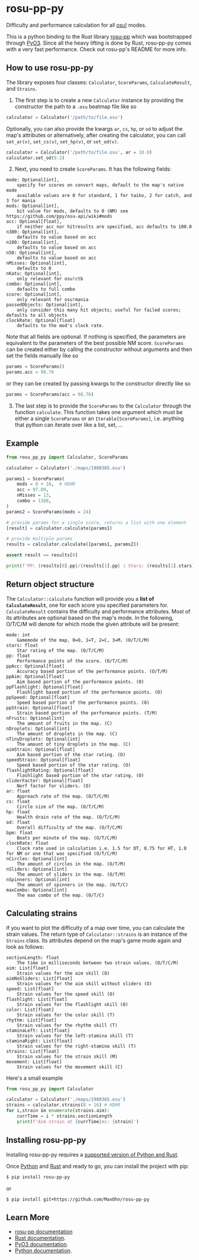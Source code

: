 # rosu-pp-py

Difficulty and performance calculation for all [osu!](https://osu.ppy.sh/) modes.

This is a python binding to the Rust library [rosu-pp](https://github.com/MaxOhn/rosu-pp) which was bootstrapped through [PyO3](https://github.com/PyO3/PyO3).
Since all the heavy lifting is done by Rust, rosu-pp-py comes with a very fast performance.
Check out rosu-pp's README for more info.

## How to use rosu-pp-py

The library exposes four classes: `Calculator`, `ScoreParams`, `CalculateResult`, and `Strains`.

1) The first step is to create a new `Calculator` instance by providing the constructor the path to a `.osu` beatmap file like so
```py
calculator = Calculator('/path/to/file.osu')
```
Optionally, you can also provide the kwargs `ar`, `cs`, `hp`, or `od` to adjust the map's attributes
or alternatively, after creating the calculator, you can call `set_ar(v)`, `set_cs(v)`, `set_hp(v)`, or `set_od(v)`.
```py
calculator = Calculator('/path/to/file.osu', ar = 10.0)
calculator.set_od(9.2)
```
2) Next, you need to create `ScoreParams`. It has the following fields:
```
mode: Optional[int],
    specify for scores on convert maps, default to the map's native mode
    available values are 0 for standard, 1 for taiko, 2 for catch, and 3 for mania
mods: Optional[int],
    bit value for mods, defaults to 0 (NM) see https://github.com/ppy/osu-api/wiki#mods
acc: Optional[float],
    if neither acc nor hitresults are specified, acc defaults to 100.0
n300: Optional[int],
    defaults to value based on acc
n100: Optional[int],
    defaults to value based on acc
n50: Optional[int],
    defaults to value based on acc
nMisses: Optional[int],
    defaults to 0
nKatu: Optional[int],
    only relevant for osu!ctb
combo: Optional[int],
    defaults to full combo
score: Optional[int],
    only relevant for osu!mania
passedObjects: Optional[int],
    only consider this many hit objects; useful for failed scores; defaults to all objects
clockRate: Optional[float]
    defaults to the mod's clock rate.
```
Note that all fields are optional. If nothing is specified, the parameters are equivalent to the parameters of the best possible NM score.
`ScoreParams` can be created either by calling the constructor without arguments and then set the fields manually like so
```py
params = ScoreParams()
params.acc = 98.76
```
or they can be created by passing kwargs to the constructor directly like so
```py
params = ScoreParams(acc = 98.76)
```
3) The last step is to provide the `ScoreParams` to the `Calculator` through the function `calculate`. This function takes one argument which must be either a single `ScoreParams` or an `Iterable[ScoreParams]`, i.e. anything that python can iterate over like a list, set, ...

## Example

```py
from rosu_pp_py import Calculator, ScoreParams

calculator = Calculator('./maps/1980365.osu')

params1 = ScoreParams(
    mods = 8 + 16,  # HDHR
    acc = 97.89,
    nMisses = 13,
    combo = 1388,
)
params2 = ScoreParams(mods = 24)

# provide params for a single score, returns a list with one element
[result] = calculator.calculate(params1)

# provide multiple params
results = calculator.calculate([params1, params2])

assert result == results[0]

print(f'PP: {results[0].pp}/{results[1].pp} | Stars: {results[1].stars}')
```

## Return object structure

The `Calculator::calculate` function will provide you a **list of `CalculateResult`**, one for each score you specified parameters for. `CalculateResult` contains the difficulty and performance attributes. Most of its attributes are optional based on the map's mode. In the following, O/T/C/M will denote for which mode the given attribute will be present:

```
mode: int
    Gamemode of the map, 0=O, 1=T, 2=C, 3=M. (O/T/C/M)
stars: float
    Star rating of the map. (O/T/C/M)
pp: float
    Performance points of the score. (O/T/C/M)
ppAcc: Optional[float]
    Accuracy based portion of the performance points. (O/T/M)
ppAim: Optional[float]
    Aim based portion of the performance points. (O)
ppFlashlight: Optional[float]
    Flashlight based portion of the performance points. (O)
ppSpeed: Optional[float]
    Speed based portion of the performance points. (O)
ppStrain: Optional[float]
    Strain based portion of the performance points. (T/M)
nFruits: Optional[int]
    The amount of fruits in the map. (C)
nDroplets: Optional[int]
    The amount of droplets in the map. (C)
nTinyDroplets: Optional[int]
    The amount of tiny droplets in the map. (C)
aimStrain: Optional[float]
    Aim based portion of the star rating. (O)
speedStrain: Optional[float]
    Speed based portion of the star rating. (O)
flashlightRating: Optional[float]
    Flashlight based portion of the star rating. (O)
sliderFactor: Optional[float]
    Nerf factor for sliders. (O)
ar: float
    Approach rate of the map. (O/T/C/M)
cs: float
    Circle size of the map. (O/T/C/M)
hp: float
    Health drain rate of the map. (O/T/C/M)
od: float
    Overall difficulty of the map. (O/T/C/M)
bpm: float
    Beats per minute of the map. (O/T/C/M)
clockRate: float
    Clock rate used in calculation i.e. 1.5 for DT, 0.75 for HT, 1.0 for NM or one that was specified (O/T/C/M)
nCircles: Optional[int]
    The amount of circles in the map. (O/T/M)
nSliders: Optional[int]
    The amount of sliders in the map. (O/T/M)
nSpinners: Optional[int]
    The amount of spinners in the map. (O/T/C)
maxCombo: Optional[int]
    The max combo of the map. (O/T/C)
```

## Calculating strains

If you want to plot the difficulty of a map over time, you can calculate the strain values.
The return type of `Calculator::strains` is an instance of the `Strains` class.
Its attributes depend on the map's game mode again and look as follows:
```
sectionLength: float
    The time in milliseconds between two strain values. (O/T/C/M)
aim: List[float]
    Strain values for the aim skill (O)
aimNoSliders: List[float]
    Strain values for the aim skill without sliders (O)
speed: List[float]
    Strain values for the speed skill (O)
flashlight: List[float]
    Strain values for the flashlight skill (O)
color: List[float]
    Strain values for the color skill (T)
rhythm: List[float]
    Strain values for the rhythm skill (T)
staminaLeft: List[float]
    Strain values for the left-stamina skill (T)
staminaRight: List[float]
    Strain values for the right-stamina skill (T)
strains: List[float]
    Strain values for the strain skill (M)
movement: List[float]
    Strain values for the movement skill (C)
```
Here's a small example
```py
from rosu_pp_py import Calculator

calculator = Calculator('./maps/1980365.osu')
strains = calculator.strains(8 + 16) # HDHR
for i,strain in enumerate(strains.aim):
    currTime = i * strains.sectionLength
    print(f'Aim strain at {currTime}ms: {strain}')
```

## Installing rosu-pp-py

Installing rosu-pp-py requires a [supported version of Python and Rust](https://github.com/PyO3/PyO3#usage).

Once [Python](https://www.python.org/downloads/) and [Rust](https://www.rust-lang.org/learn/get-started) and ready to go, you can install the project with pip:

```sh
$ pip install rosu-pp-py
```
or
```
$ pip install git+https://github.com/MaxOhn/rosu-pp-py
```

## Learn More
- [rosu-pp documentation](https://docs.rs/rosu-pp/latest/rosu_pp/)
- [Rust documentation](https://www.rust-lang.org).
- [PyO3 documentation](https://pyo3.rs/v0.15.1/).
- [Python documentation](https://docs.python.org/3/).
